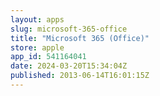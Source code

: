 ```yaml
---
layout: apps
slug: microsoft-365-office
title: "Microsoft 365 (Office)"
store: apple
app_id: 541164041
date: 2024-03-20T15:34:04Z
published: 2013-06-14T16:01:15Z
---
```

